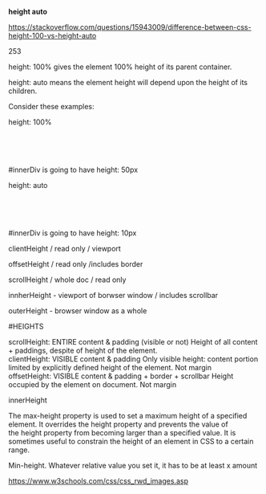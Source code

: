 __height auto__


https://stackoverflow.com/questions/15943009/difference-between-css-height-100-vs-height-auto

253

height: 100% gives the element 100% height of its parent container.

height: auto means the element height will depend upon the height of its children.

Consider these examples:

height: 100%

<div style="height: 50px">
    <div id="innerDiv" style="height: 100%">
    </div>
</div>

#innerDiv is going to have height: 50px

height: auto

<div style="height: 50px">
    <div id="innerDiv" style="height: auto">
          <div id="evenInner" style="height: 10px">
          </div>
    </div>
</div>

#innerDiv is going to have height: 10px

clientHeight / read only / viewport

offsetHeight / read only /includes border

scrollHeight / whole doc / read only

innherHeight - viewport of borwser window / includes scrollbar

outerHeight - browser window as a whole

 

#HEIGHTS

scrollHeight: ENTIRE  content & padding (visible or not) Height of all content + paddings, despite of height of the element.  
clientHeight: VISIBLE content & padding Only visible height: content portion limited by explicitly defined height of the element.  Not margin
offsetHeight: VISIBLE content & padding + border + scrollbar Height occupied by the element on document. Not margin

innerHeight

The max-height property is used to set a maximum height of a specified element. It overrides the height property and prevents the value of the height property from becoming larger than a specified value. It is sometimes useful to constrain the height of an element in CSS to a certain range.

Min-height.  Whatever relative value you set it, it has to be at least x amount

https://www.w3schools.com/css/css_rwd_images.asp